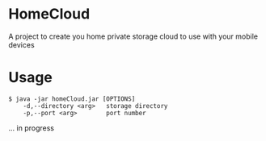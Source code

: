 # HomeCloud
A project to create you home private storage cloud to use with your mobile devices

# Usage
```
$ java -jar homeCloud.jar [OPTIONS]
    -d,--directory <arg>   storage directory
    -p,--port <arg>        port number
```
... in progress
